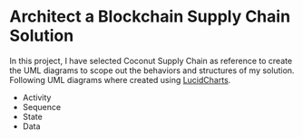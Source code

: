 # Architect a Blockchain Supply Chain Solution

In this project, I have selected Coconut Supply Chain as reference to create the UML diagrams to scope out the behaviors and structures of my solution. Following UML diagrams where created using [LucidCharts](https://www.lucidchart.com).
- Activity
- Sequence
- State
- Data